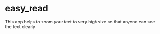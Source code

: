 # easy_read
This app helps to zoom your text to very high size so that anyone can see the text clearly
